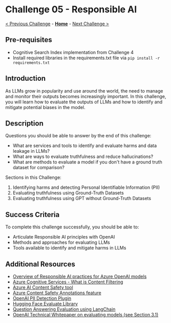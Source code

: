 # Challenge 05 - Responsible AI

[< Previous Challenge](./Challenge-04.md) - **[Home](../README.md)** - [Next Challenge >](./Challenge-06.md)


## Pre-requisites

* Cognitive Search Index implementation from Challenge 4
* Install required libraries in the requirements.txt file via `pip install -r requirements.txt`

## Introduction

As LLMs grow in popularity and use around the world, the need to manage and monitor their outputs becomes increasingly important. In this challenge, you will learn how to evaluate the outputs of LLMs and how to identify and mitigate potential biases in the model.

## Description

Questions you should be able to answer by the end of this challenge:
- What are services and tools to identify and evaluate harms and data leakage in LLMs?
- What are ways to evaluate truthfulness and reduce hallucinations?
- What are methods to evaluate a model if you don't have a ground truth dataset for comparison?

Sections in this Challenge:
1. Identifying harms and detecting Personal Identifiable Information (PII)
2. Evaluating truthfulness using Ground-Truth Datasets
3. Evaluating truthfulness using GPT without Ground-Truth Datasets


## Success Criteria

To complete this challenge successfully, you should be able to:
- Articulate Responsible AI principles with OpenAI
- Methods and approaches for evaluating LLMs
- Tools available to identify and mitigate harms in LLMs

## Additional Resources

- [Overview of Responsible AI practices for Azure OpenAI models](https://learn.microsoft.com/en-us/legal/cognitive-services/openai/overview)
- [Azure Cognitive Services - What is Content Filtering](https://learn.microsoft.com/en-us/azure/cognitive-services/openai/concepts/content-filter)
- [Azure AI Content Safety tool](https://learn.microsoft.com/en-us/azure/cognitive-services/content-safety/overview)
- [Azure Content Safety Annotations feature](https://learn.microsoft.com/en-us/azure/cognitive-services/openai/concepts/content-filter#annotations-preview)
- [OpenAI PII Detection Plugin](https://github.com/openai/chatgpt-retrieval-plugin/tree/main#plugins)
- [Hugging Face Evaluate Library](https://huggingface.co/docs/evaluate/index)
- [Question Answering Evaluation using LangChain](https://python.langchain.com/en/latest/use_cases/evaluation/qa_generation.html)
- [OpenAI Technical Whitepaper on evaluating models (see Section 3.1)](https://cdn.openai.com/papers/gpt-4-system-card.pdf)